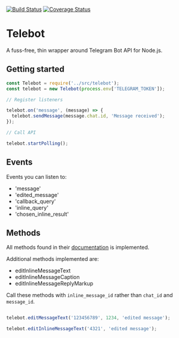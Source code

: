 [![Build Status](https://travis-ci.org/edisonchee/telebot.svg?branch=master)](https://travis-ci.org/edisonchee/telebot)
[![Coverage Status](https://coveralls.io/repos/github/edisonchee/telebot/badge.svg?branch=subclass)](https://coveralls.io/github/edisonchee/telebot?branch=subclass)

# Telebot

A fuss-free, thin wrapper around Telegram Bot API for Node.js.

## Getting started

```javascript
const Telebot = require('../src/telebot');
const telebot = new Telebot(process.env['TELEGRAM_TOKEN']);

// Register listeners

telebot.on('message', (message) => {
  telebot.sendMessage(message.chat.id, 'Message received');
});

// Call API

telebot.startPolling();
```

## Events

Events you can listen to:
* 'message'
* 'edited_message'
* 'callback_query'
* 'inline_query'
* 'chosen_inline_result'

## Methods

All methods found in their [documentation](https://core.telegram.org/bots/api#available-methods) is implemented.

Additional methods implemented are:
* editInlineMessageText
* editInlineMessageCaption
* editInlineMessageReplyMarkup

Call these methods with ```inline_message_id``` rather than ```chat_id``` and ```message_id```.

```javascript

telebot.editMessageText('123456789', 1234, 'edited message');

telebot.editInlineMessageText('4321', 'edited message');

```